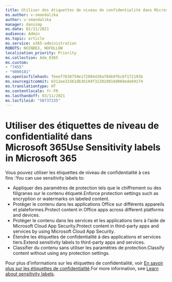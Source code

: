 ```yaml
---
title: Utiliser des étiquettes de niveau de confidentialité dans Microsoft 365
ms.author: v-smandalika
author: v-smandalika
manager: dansimp
ms.date: 02/21/2021
audience: Admin
ms.topic: article
ms.service: o365-administration
ROBOTS: NOINDEX, NOFOLLOW
localization_priority: Priority
ms.collection: Adm_O365
ms.custom:
- "7455"
- "9000181"
ms.openlocfilehash: fbeef7638759e1f2884430a784b9f6c6f172193b
ms.sourcegitcommit: 6312ee31561db36104f32282d019d069ede69174
ms.translationtype: HT
ms.contentlocale: fr-FR
ms.lasthandoff: 03/11/2021
ms.locfileid: "50737235"
---
```

# <a name="use-sensitivity-labels-in-microsoft-365"></a><span data-ttu-id="f13b6-102">Utiliser des étiquettes de niveau de confidentialité dans Microsoft 365</span><span class="sxs-lookup"><span data-stu-id="f13b6-102">Use Sensitivity labels in Microsoft 365</span></span>

<span data-ttu-id="f13b6-103">Vous pouvez utiliser les étiquettes de niveau de confidentialité à ces fins :</span><span class="sxs-lookup"><span data-stu-id="f13b6-103">You can use sensitivity labels to:</span></span>
- <span data-ttu-id="f13b6-104">Appliquer des paramètres de protection tels que le chiffrement ou des filigranes sur le contenu étiqueté.</span><span class="sxs-lookup"><span data-stu-id="f13b6-104">Enforce protection settings such as encryption or watermarks on labeled content.</span></span>
- <span data-ttu-id="f13b6-105">Protéger le contenu dans les applications Office sur différents appareils et plateformes.</span><span class="sxs-lookup"><span data-stu-id="f13b6-105">Protect content in Office apps across different platforms and devices.</span></span>
- <span data-ttu-id="f13b6-106">Protéger le contenu dans les services et les applications tiers à l’aide de Microsoft Cloud App Security.</span><span class="sxs-lookup"><span data-stu-id="f13b6-106">Protect content in third-party apps and services by using Microsoft Cloud App Security.</span></span>
- <span data-ttu-id="f13b6-107">Étendre les étiquettes de confidentialité à des applications et services tiers.</span><span class="sxs-lookup"><span data-stu-id="f13b6-107">Extend sensitivity labels to third-party apps and services.</span></span>
- <span data-ttu-id="f13b6-108">Classifier du contenu sans utiliser les paramètres de protection.</span><span class="sxs-lookup"><span data-stu-id="f13b6-108">Classify content without using any protection settings.</span></span>

<span data-ttu-id="f13b6-109">Pour plus d’informations sur les étiquettes de confidentialité, voir [En savoir plus sur les étiquettes de confidentialité](https://docs.microsoft.com/microsoft-365/compliance/sensitivity-labels).</span><span class="sxs-lookup"><span data-stu-id="f13b6-109">For more information, see [Learn about sensitivity labels](https://docs.microsoft.com/microsoft-365/compliance/sensitivity-labels).</span></span>